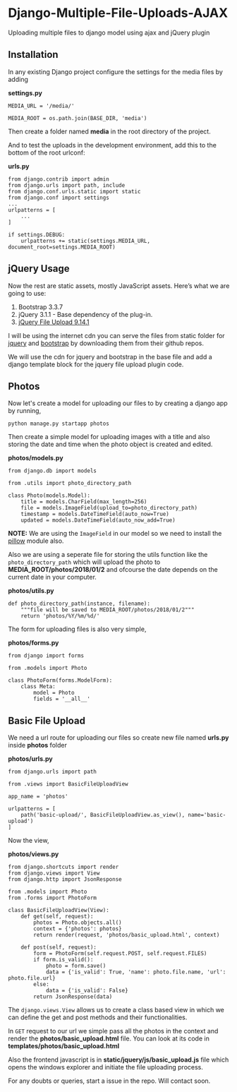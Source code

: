 # Django-Multiple-File-Uploads-AJAX
Uploading multiple files to django model using ajax and jQuery plugin

## Installation
In any existing Django project configure the settings for the media files by adding

**settings.py**
```
MEDIA_URL = '/media/'

MEDIA_ROOT = os.path.join(BASE_DIR, 'media')
```

Then create a folder named **media** in the root directory of the project.

And to test the uploads in the development environment, add this to the bottom of the root 
urlconf:

**urls.py**
```
from django.contrib import admin
from django.urls import path, include
from django.conf.urls.static import static
from django.conf import settings
...
urlpatterns = [
	...
]

if settings.DEBUG:
    urlpatterns += static(settings.MEDIA_URL, document_root=settings.MEDIA_ROOT)
```

## jQuery Usage
Now the rest are static assets, mostly JavaScript assets. Here’s what we are going to use:

1. Bootstrap 3.3.7
2. jQuery 3.1.1 - Base dependency of the plug-in.
3. [jQuery File Upload 9.14.1](https://github.com/blueimp/jQuery-File-Upload/releases/tag/v9.14.1)

I will be using the internet cdn you can serve the files from static folder for [jquery](https://github.com/jquery/jquery/releases/tag/3.1.1) and [bootstrap](https://github.com/twbs/bootstrap/releases/tag/v3.3.7) by downloading them from their github repos.

We will use the cdn for jquery and bootstrap in the base file and add a django template 
block for the jquery file upload plugin code.

## Photos
Now let's create a model for uploading our files to by creating a django app by running,

```
python manage.py startapp photos
```

Then create a simple model for uploading images with a title and also storing the date and 
time when the photo object is created and edited.

**photos/models.py**
```
from django.db import models

from .utils import photo_directory_path

class Photo(models.Model):
	title = models.CharField(max_length=256)
	file = models.ImageField(upload_to=photo_directory_path)
	timestamp = models.DateTimeField(auto_now=True)
	updated = models.DateTimeField(auto_now_add=True)
```

**NOTE:** We are using the ```ImageField``` in our model so we need to install the [pillow](https://pillow.readthedocs.io/en/5.3.x/installation.html) module also.

Also we are using a seperate file for storing the utils function like the ```photo_directory_path``` which will upload the photo to **MEDIA_ROOT/photos/2018/01/2** and 
ofcourse the date depends on the current date in your computer.

**photos/utils.py**
```
def photo_directory_path(instance, filename):
	"""file will be saved to MEDIA_ROOT/photos/2018/01/2"""
	return 'photos/%Y/%m/%d/'
```

The form for uploading files is also very simple,

**photos/forms.py**
```
from django import forms

from .models import Photo

class PhotoForm(forms.ModelForm):
	class Meta:
		model = Photo
		fields = '__all__'
```

## Basic File Upload
We need a url route for uploading our files so create new file named **urls.py** inside **photos** folder

**photos/urls.py**
```
from django.urls import path

from .views import BasicFileUploadView

app_name = 'photos'

urlpatterns = [
	path('basic-upload/', BasicFileUploadView.as_view(), name='basic-upload')
]
```

Now the view,

**photos/views.py**
```
from django.shortcuts import render
from django.views import View
from django.http import JsonResponse

from .models import Photo
from .forms import PhotoForm

class BasicFileUploadView(View):
	def get(self, request):
		photos = Photo.objects.all()
		context = {'photos': photos}
		return render(request, 'photos/basic_upload.html', context)

	def post(self, request):
		form = PhotoForm(self.request.POST, self.request.FILES)
		if form.is_valid():
			photo = form.save()
			data = {'is_valid': True, 'name': photo.file.name, 'url': photo.file.url}
		else:
			data = {'is_valid': False}
		return JsonResponse(data)
```

The ```django.views.View``` allows us to create a class based view in which we can define 
the get and post methods and their functionalities.

In ```GET``` request to our url we simple pass all the photos in the context and render the 
**photos/basic_upload.html** file. You can look at its code in **templates/photos/basic_upload.html** 

Also the frontend javascript is in **static/jquery/js/basic_upload.js** file which opens 
the windows explorer and initiate the file uploading process.

For any doubts or queries, start a issue in the repo. Will contact soon.
